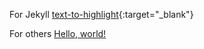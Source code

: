 For Jekyll
[text-to-highlight](actual-link){:target="\_blank"}

For others
<a href="http://example.com/" target="_blank">Hello, world!</a>
